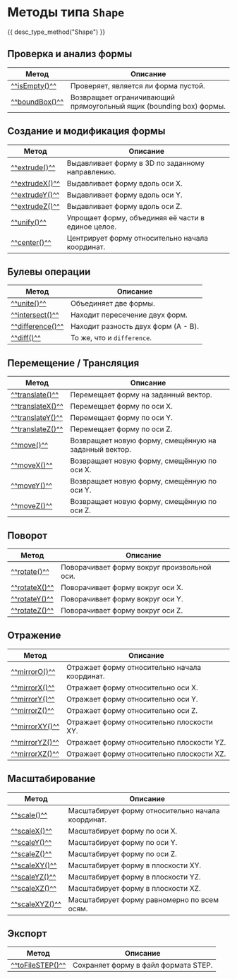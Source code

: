 # Методы типа `Shape`
{{ desc_type_method("Shape") }}

## Проверка и анализ формы

| Метод                  | Описание                                             |
|-----------------------|------------------------------------------------------|
| [^^isEmpty()^^](./isEmpty.md) | Проверяет, является ли форма пустой.               |
| [^^boundBox()^^](./boundBox.md) | Возвращает ограничивающий прямоугольный ящик (bounding box) формы. |

## Создание и модификация формы

| Метод                  | Описание                                             |
|-----------------------|------------------------------------------------------|
| [^^extrude()^^](./extrude.md)     | Выдавливает форму в 3D по заданному направлению.   |
| [^^extrudeX()^^](./extrudeX.md)  | Выдавливает форму вдоль оси X.                     |
| [^^extrudeY()^^](./extrudeY.md)  | Выдавливает форму вдоль оси Y.                     |
| [^^extrudeZ()^^](./extrudeZ.md)  | Выдавливает форму вдоль оси Z.                     |
| [^^unify()^^](./unify.md)         | Упрощает форму, объединяя её части в единое целое. |
| [^^center()^^](./center.md)       | Центрирует форму относительно начала координат.    |


## Булевы операции

| Метод                  | Описание                                             |
|-----------------------|------------------------------------------------------|
| [^^unite()^^](./unite.md)        | Объединяет две формы.                               |
| [^^intersect()^^](./intersect.md)| Находит пересечение двух форм.                      |
| [^^difference()^^](./difference.md) | Находит разность двух форм (A - B).             |
| [^^diff()^^](./diff.md)          | То же, что и `difference`.                         |

## Перемещение / Трансляция

| Метод                  | Описание                                             |
|-----------------------|------------------------------------------------------|
| [^^translate()^^](./translate.md)   | Перемещает форму на заданный вектор.               |
| [^^translateX()^^](./translateX.md) | Перемещает форму по оси X.                        |
| [^^translateY()^^](./translateY.md) | Перемещает форму по оси Y.                        |
| [^^translateZ()^^](./translateZ.md) | Перемещает форму по оси Z.                        |
| [^^move()^^](./move.md)           | Возвращает новую форму, смещённую на заданный вектор. |
| [^^moveX()^^](./moveX.md)         | Возвращает новую форму, смещённую по оси X.         |
| [^^moveY()^^](./moveY.md)         | Возвращает новую форму, смещённую по оси Y.         |
| [^^moveZ()^^](./moveZ.md)         | Возвращает новую форму, смещённую по оси Z.         |


## Поворот

| Метод                  | Описание                                             |
|-----------------------|------------------------------------------------------|
| [^^rotate()^^](./rotate.md)     | Поворачивает форму вокруг произвольной оси.         |
| [^^rotateX()^^](./rotateX.md)  | Поворачивает форму вокруг оси X.                    |
| [^^rotateY()^^](./rotateY.md)  | Поворачивает форму вокруг оси Y.                    |
| [^^rotateZ()^^](./rotateZ.md)  | Поворачивает форму вокруг оси Z.                    |


## Отражение

| Метод                  | Описание                                             |
|-----------------------|------------------------------------------------------|
| [^^mirrorO()^^](./mirrorO.md)     | Отражает форму относительно начала координат.      |
| [^^mirrorX()^^](./mirrorX.md)     | Отражает форму относительно оси X.                 |
| [^^mirrorY()^^](./mirrorY.md)     | Отражает форму относительно оси Y.                 |
| [^^mirrorZ()^^](./mirrorZ.md)     | Отражает форму относительно оси Z.                 |
| [^^mirrorXY()^^](./mirrorXY.md)   | Отражает форму относительно плоскости XY.           |
| [^^mirrorYZ()^^](./mirrorYZ.md)   | Отражает форму относительно плоскости YZ.           |
| [^^mirrorXZ()^^](./mirrorXZ.md)   | Отражает форму относительно плоскости XZ.           |


## Масштабирование

| Метод                  | Описание                                             |
|-----------------------|------------------------------------------------------|
| [^^scale()^^](./scale.md)         | Масштабирует форму относительно начала координат.   |
| [^^scaleX()^^](./scaleX.md)       | Масштабирует форму по оси X.                      |
| [^^scaleY()^^](./scaleY.md)       | Масштабирует форму по оси Y.                      |
| [^^scaleZ()^^](./scaleZ.md)       | Масштабирует форму по оси Z.                      |
| [^^scaleXY()^^](./scaleXY.md)     | Масштабирует форму в плоскости XY.                |
| [^^scaleYZ()^^](./scaleYZ.md)     | Масштабирует форму в плоскости YZ.                |
| [^^scaleXZ()^^](./scaleXZ.md)     | Масштабирует форму в плоскости XZ.                |
| [^^scaleXYZ()^^](./scaleXYZ.md)   | Масштабирует форму равномерно по всем осям.       |

## Экспорт

| Метод                  | Описание                                             |
|-----------------------|------------------------------------------------------|
| [^^toFileSTEP()^^](./toFileSTEP.md) | Сохраняет форму в файл формата STEP.              |